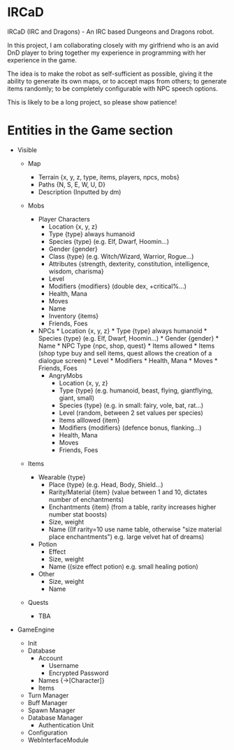 IRCaD
=====

IRCaD (IRC and Dragons) - An IRC based Dungeons and Dragons robot.

In this project, I am collaborating closely with my girlfriend who is an avid DnD player to bring together my experience in programming with her experience in the game.

The idea is to make the robot as self-sufficient as possible, giving it the ability to generate its own maps, or to accept maps from others; to generate items randomly; to be completely configurable with NPC speech options.

This is likely to be a long project, so please show patience!

Entities in the Game section
============================

* Visible
    * Map
        * Terrain {x, y, z, type, items, players, npcs, mobs}
        * Paths {N, S, E, W, U, D}
        * Description (Inputted by dm)
    * Mobs
        * Player Characters
            * Location {x, y, z}
            * Type {type} always humanoid
      	    * Species {type} (e.g. Elf, Dwarf, Hoomin...)
      	    * Gender {gender}
      	    * Class {type} (e.g. Witch/Wizard, Warrior, Rogue...)
      	    * Attributes {strength, dexterity, constitution, intelligence, wisdom, charisma}
      	    * Level
      	    * Modifiers {modifiers} (double dex, +critical%...)
      	    * Health, Mana
      	    * Moves
      	    * Name
      	    * Inventory {items}
      	    * Friends, Foes
      * NPCs
            * Location {x, y, z}
      	    * Type {type} always humanoid
      	    * Species {type} (e.g. Elf, Dwarf, Hoomin...)
      	    * Gender {gender}
      	    * Name
      	    * NPC Type {npc, shop, quest}
      	    * Items allowed
      	    * Items (shop type buy and sell items, quest allows the creation of a dialogue screen)
      	    * Level
      	    * Modifiers
      	    * Health, Mana
      	    * Moves
      	    * Friends, Foes
     	* AngryMobs
        	* Location {x, y, z}
        	* Type {type} (e.g. humanoid, beast, flying, giantflying, giant, small)
        	* Species {type} (e.g. in small: fairy, vole, bat, rat...)
        	* Level (random, between 2 set values per species)
        	* Items alllowed {item}
        	* Modifiers {modifiers} (defence bonus, flanking...)
        	* Health, Mana
        	* Moves
        	* Friends, Foes
  * Items
	* Wearable {type}
		* Place {type} (e.g. Head, Body, Shield...)
		* Rarity/Material {item} (value between 1 and 10, dictates number of enchantments)
		* Enchantments {item} (from a table, rarity increases higher number stat boosts)
		* Size, weight
		* Name ((If rarity=10 use name table, otherwise "size material place enchantments") e.g. large velvet hat of dreams)
	* Potion 
		* Effect
		* Size, weight
		* Name ((size effect potion) e.g. small healing potion)
	* Other
		* Size, weight
		* Name
	
  * Quests
  	* TBA

* GameEngine
  * Init
  * Database
      * Account
	      * Username
	      * Encrypted Password
      * Names {->[Character]}
	  * Items
  * Turn Manager
  * Buff Manager
  * Spawn Manager
  * Database Manager
      * Authentication Unit
  * Configuration
  * WebInterfaceModule
